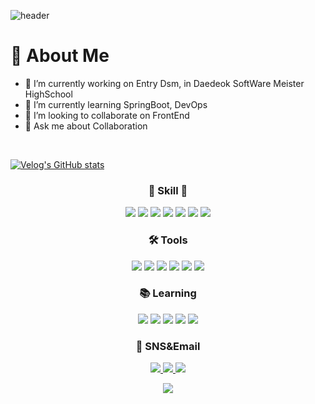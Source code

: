 <meta name="viewport" content="width=device-width, initial-scale=1">
<link rel="stylesheet" href="github-markdown.css">

![header](https://capsule-render.vercel.app/api?type=Waving&color=auto&height=350&section=header&text=lilseongwon%&fontSize=90)

<h1>💬 About Me</h1>

- 🔭 I’m currently working on Entry Dsm, in Daedeok SoftWare Meister HighSchool <br/>
- 🌱 I’m currently learning SpringBoot, DevOps<br/>
- 👯 I’m looking to collaborate on FrontEnd<br/>
- 💬 Ask me about Collaboration<br/>

<br/>

[![Velog's GitHub stats](https://velog-readme-stats.vercel.app/api?name=lilseongwon&tag=회고록)](https://github.com/lilseongwon/velog-readme-stats)

<h3 align='center'>🔨 Skill 🔧</h3>
<p align='center'>
  <img src="https://img.shields.io/badge/C-A8B9CC?style=flat-square&logo=C&logoColor=white"/>
    <img src="https://img.shields.io/badge/Python-3776AB?style=flat-square&logo=Python&logoColor=white"/>
  <img src="https://img.shields.io/badge/Java-007396?style=flat-square&logo=Java&logoColor=white"/>
  <img src="https://img.shields.io/badge/Spring Boot-6DB33F?style=flat-square&logo=Spring&logoColor=white"/>
  <img src="https://img.shields.io/badge/MySQL-4479A1?style=flat-square&logo=MySQL&logoColor=white"/>
  <img src="https://img.shields.io/badge/Amazon AWS-232F3E?style=flat-square&logo=Amazon-AWS&logoColor=white"/>
  <img src="https://img.shields.io/badge/Redis-DC382D?style=flat-square&logo=Redis&logoColor=white"/>


  
<h3 align='center'>🛠️ Tools</h3>
<p align='center'>
  <img src="https://img.shields.io/badge/IntelliJ IDEA-000000?style=flat-square&logo=IntelliJ-IDEA&logoColor=white"/>
  <img src="https://img.shields.io/badge/Visual Studio Code-007ACC?style=flat-square&logo=Visual-Studio-Code&logoColor=white"/>
  <img src="https://img.shields.io/badge/Notion-000000?style=flat-square&logo=Notion&logoColor=white"/>
  <img src="https://img.shields.io/badge/Postman-FF6C37?style=flat-square&logo=Postman&logoColor=white"/>
  <img src="https://img.shields.io/badge/GitKraken-179287?style=flat-square&logo=GitKraken&logoColor=white"/>
  <img src="https://img.shields.io/badge/Docker-2496ED?style=flat-square&logo=Docker&logoColor=white"/>
  
<h3 align='center'>📚 Learning</h3>
    <p align='center'>
  <img src="https://img.shields.io/badge/Java-007396?style=flat-square&logo=Java&logoColor=white"/>
  <img src="https://img.shields.io/badge/C-A8B9CC?style=flat-square&logo=C&logoColor=white"/>
  <img src="https://img.shields.io/badge/Spring Boot-6DB33F?style=flat-square&logo=Spring&logoColor=white"/>
  <img src="https://img.shields.io/badge/MySQL-4479A1?style=flat-square&logo=MySQL&logoColor=white"/>
  <img src="https://img.shields.io/badge/Amazon AWS-232F3E?style=flat-square&logo=Amazon-AWS&logoColor=white"/>
  
<h3 align='center'>📧 SNS&Email</h3>
<p align='center'>
<p align='center'>
  <a href="mailto:seongwon1290@dsm.hs.kr" target="_bvank">
      <img src="https://img.shields.io/badge/Gmail-EA4335?style=flat-square&logo=Gmail&logoColor=white"/>
  <a href="https://www.instagram.com/seong_one111/" target="_bvank">
      <img src="https://img.shields.io/badge/Instagram-E4405F?style=flat-square&logo=Instagram&logoColor=white"/>
  <a href="https://velog.io/@lilseongwon" target="_blank">
      <img src="https://img.shields.io/badge/Velog-20c997?style=flat-square&logo=Vimeo&logoColor=white"/>
 
  
  <p align='center'>
    <img src="https://github-readme-stats.vercel.app/api?username=lilseongwon&theme=dark&show_icons=true">
    
</p>



